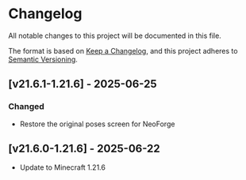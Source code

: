 # Changelog
All notable changes to this project will be documented in this file.

The format is based on [Keep a Changelog](https://keepachangelog.com/en/1.0.0/),
and this project adheres to [Semantic Versioning](https://semver.org/spec/v2.0.0.html).

## [v21.6.1-1.21.6] - 2025-06-25
### Changed
- Restore the original poses screen for NeoForge

## [v21.6.0-1.21.6] - 2025-06-22
- Update to Minecraft 1.21.6
